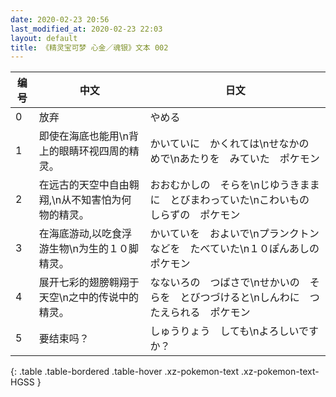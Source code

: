 ```yaml
---
date: 2020-02-23 20:56
last_modified_at: 2020-02-23 22:03
layout: default
title: 《精灵宝可梦 心金／魂银》文本 002
---
```

| 编号 | 中文 | 日文 |
| ---- | ---- | ---- |
| 0 | 放弃 | やめる |
| 1 | 即使在海底也能用\n背上的眼睛环视四周的精灵。 | かいていに　かくれては\nせなかの　めで\nあたりを　みていた　ポケモン |
| 2 | 在远古的天空中自由翱翔,\n从不知害怕为何物的精灵。 | おおむかしの　そらを\nじゆうきままに　とびまわっていた\nこわいもの　しらずの　ポケモン |
| 3 | 在海底游动,以吃食浮游生物\n为生的１０脚精灵。 | かいていを　およいで\nプランクトン　などを　たべていた\n１０ぽんあしの　ポケモン |
| 4 | 展开七彩的翅膀翱翔于天空\n之中的传说中的精灵。 | なないろの　つばさで\nせかいの　そらを　とびつづけると\nしんわに　つたえられる　ポケモン |
| 5 | 要结束吗？ | しゅうりょう　しても\nよろしいですか？ |
{: .table .table-bordered .table-hover .xz-pokemon-text .xz-pokemon-text-HGSS }